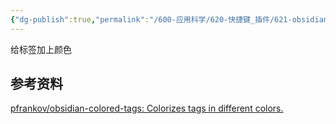 ```yaml
---
{"dg-publish":true,"permalink":"/600-应用科学/620-快捷键_插件/621-obsidian/🔌ColoredTags/","tags":["Plugin/Obsidian"],"noteIcon":""}
---
```


给标签加上颜色


## 参考资料

[pfrankov/obsidian-colored-tags: Colorizes tags in different colors.](https://github.com/pfrankov/obsidian-colored-tags)